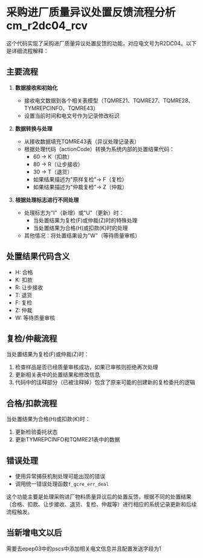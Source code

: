# 采购进厂质量异议处置反馈流程分析 cm_r2dc04_rcv

这个代码实现了采购进厂质量异议处置反馈的功能，对应电文号为R2DC04。以下是详细流程解释：

## 主要流程

1. **数据接收和初始化**
   - 接收电文数据到各个相关表模型（TQMRE21、TQMRE27、TQMRE28、TYMREPCINFO、TQMRE43）
   - 设置当前时间和电文号作为记录修改标识

2. **数据转换与处理**
   - 从接收数据填充TQMRE43表（异议处理记录表）
   - 根据处理代码（actionCode）转换为系统内部的处置结果代码：
     - 60 → K（扣款）
     - 80 → R（让步接收）
     - 30 → T（退货）
     - 如果结果描述为"原样复检"→ F（复检）
     - 如果结果描述为"仲裁复检"→ Z（仲裁）

3. **根据处理标志进行不同处理**
   - 处理标志为"I"（新增）或"U"（更新）时：
     - 当处置结果为复检(F)或仲裁(Z)时的特殊处理
     - 当处置结果为合格(H)或扣款(K)时的处理
   - 其他情况：将处置结果设为"W"（等待质量审核）

## 处置结果代码含义

- H: 合格
- K: 扣款
- R: 让步接收
- T: 退货
- F: 复检
- Z: 仲裁
- W: 等待质量审核

## 复检/仲裁流程

当处置结果为复检(F)或仲裁(Z)时：

1. 检查样品是否已经质量审核成功，如果已审核则拒绝再次处理
2. 更新相关表中的处置结果和修改信息
3. 代码中的注释部分（已被注释掉）包含了原来可能的创建新的复检委托的逻辑

## 合格/扣款流程

当处置结果为合格(H)或扣款(K)时：

1. 更新检验委托状态
2. 更新TYMREPCINFO和TQMRE21表中的数据

## 错误处理

- 使用异常捕获机制处理可能出现的错误
- 调用统一错误处理函数`f_gcre_err_deal`

这个功能主要是处理采购进厂物料质量异议后的处置反馈，根据不同的处置结果（合格、扣款、让步接收、退货、复检、仲裁等）进行相应的系统记录更新和后续流程触发。

## 当新增电文以后

需要去epep03中的pscs中添加相关电文信息并且配置发送字段为1
